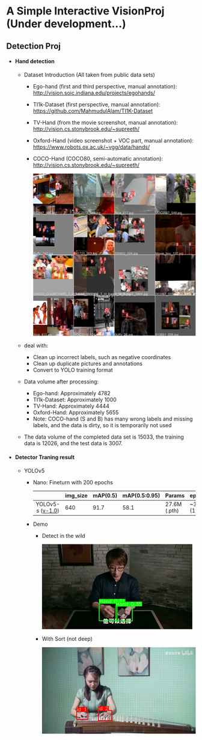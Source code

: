 # A Simple Interactive VisionProj (Under development...)

## Detection Proj

- #### Hand detection 

  - Dataset Introduction (All taken from public data sets)
    - Ego-hand (first and third perspective, manual annotation):  http://vision.soic.indiana.edu/projects/egohands/
    
    - TI1k-Dataset (first perspective, manual annotation): https://github.com/MahmudulAlam/TI1K-Dataset
    
    - TV-Hand (from the movie screenshot, manual annotation): http://vision.cs.stonybrook.edu/~supreeth/
    
    - Oxford-Hand (video screenshot + VOC part, manual annotation): https://www.robots.ox.ac.uk/~vgg/data/hands/
    
    - COCO-Hand (COCO80, semi-automatic annotation): http://vision.cs.stonybrook.edu/~supreeth/
    
      ![img](https://github.com/Complicateddd/SimInteract/blob/master/demo/YOLOv5/train_batch0.jpg)
    
  - deal with:
    - Clean up incorrect labels, such as negative coordinates
    - Clean up duplicate pictures and annotations
    - Convert to YOLO training format
    
  - Data volume after processing:
    - Ego-hand: Approximately 4782 
    - TI1k-Dataset: Approximately 1000 
    -  TV-Hand: Approximately 4444 
    - Oxford-Hand: Approximately 5655 
    - Note: COCO-hand (S and B) has many wrong labels and missing labels, and the data is dirty, so it is temporarily not used
    
  - The data volume of the completed data set is 15033, the training data is 12026, and the test data is 3007.

- #### Detector Traning result

  - YOLOv5

    - Nano: Fineturn with 200 epochs

      |                                                              | img_size | mAP(0.5) | mAP(0.5:0.95) | Params       | epoch      |
      | :----------------------------------------------------------: | -------- | -------- | ------------- | ------------ | ---------- |
      | YOLOv5-s ([v-1.0]( https://github.com/ultralytics/yolov5/tree/5e970d45c44fff11d1eb29bfc21bed9553abf986 )) | 640      | 91.7     | 58.1          | 27.6M (.pth) | ~300 (15h) |

    - Demo

      - Detect in the wild

        ![img](https://github.com/Complicateddd/SimInteract/blob/master/demo/YOLOv5/yolov5nanoHand.gif)

      - With Sort (not deep)

        ![img](https://github.com/Complicateddd/SimInteract/blob/master/demo/YOLOv5/sort.gif)

        

      









